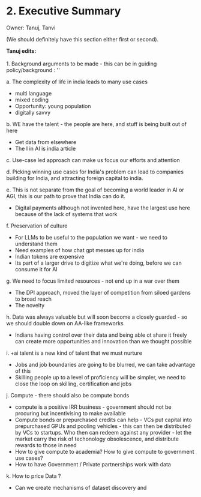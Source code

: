 # 2. Executive Summary

Owner: Tanuj, Tanvi

(We should definitely have this section either first or second).



**Tanuj edits:**\
\
1\. Background arguments to be made - this can be in guiding policy/background : ''

a. The complexity of life in india leads to many use cases

* multi language
* mixed coding
* Opportunity: young population
* digitally savvy

b. WE have the talent - the people are here, and stuff is being built out of here

* Get data from elsewhere&#x20;
* The I in AI is india article

c. Use-case led approach can make us focus our efforts and attention

d. Picking winning use cases for India's problem can lead to companies building for India, and attracting foreign capital to india.

e. This is not separate from the goal of becoming a world leader in AI or AGI, this is our path to prove that India can do it.

* Digital payments although not invented here, have the largest use here because of the lack of systems that work

f. Preservation of culture

* For LLMs to be useful to the population we want - we need to understand them
* Need examples of how chat gpt messes up for india
* Indian tokens are expensive
* Its part of a larger drive to digitize what we're doing, before we can consume it for AI

g. We need to focus limited resources - not end up in a war over them

* The DPI approach, moved the layer of competition from siloed gardens to broad reach
* The novelty

h. Data was always valuable but will soon become a closely guarded - so we should double down on AA-like frameworks

* Indians having control over their data and being able ot share it freely can create more opportunities and innovation than we thought possible

i. +ai talent is a new kind of talent that we must nurture

* Jobs and job boundaries are going to be blurred, we can take advantage of this
* Skilling people up to a level of proficiency will be simpler, we need to close the loop on skilling, certification and jobs

j. Compute - there should also be compute bonds

* compute is a positive IRR business - government should not be procuring but incentivising to make available
* Compute bonds or prepurchased credits can help - VCs put capital into prepurchased GPUs and pooling vehicles - this can then be distributed by VCs to startups. Who then can redeem against any provider - let the market carry the risk of techonology obsolescence, and distribute rewards to those in need
* How to give compute to academia? How to give compute to government use cases?
* How to have Government / Private partnerships work with data

k. How to price Data ?

* Can we create mechanisms of dataset discovery and&#x20;





